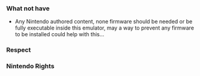 ### What not have
- Any Nintendo authored content, none firmware should be needed or be fully executable inside this emulator, may a way to prevent any firmware to be installed could help with this...

### Respect
### Nintendo Rights